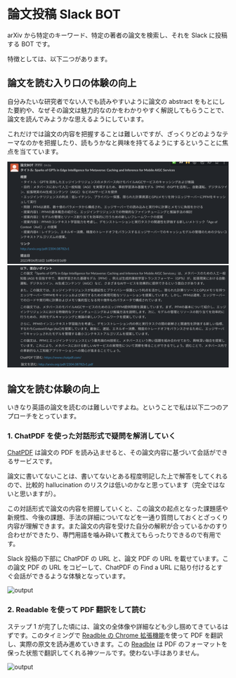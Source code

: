 # 論文投稿 Slack BOT

arXiv から特定のキーワード、特定の著者の論文を検索し、それを Slack に投稿する BOT です。

特徴としては、以下二つがあります。

## 論文を読む入り口の体験の向上

自分みたいな研究者でない人でも読みやすいように論文の abstract をもとにした要約や、なぜその論文は魅力的なのかをわかりやすく解説してもらうことで、論文を読んでみようかな思えるようにしています。

これだけでは論文の内容を把握することは難しいですが、ざっくりどのようなテーマなのかを把握したり、読もうかなと興味を持てるようにするということに焦点を当てています。

<img src="./static/bot_1.png">

<img src="./static/bot_2.png">

## 論文を読む体験の向上

いきなり英語の論文を読むのは難しいですよね。ということで私は以下二つのアプローチをとっています。

### 1. ChatPDF を使った対話形式で疑問を解消していく

[ChatPDF](https://www.chatpdf.com/) は論文の PDF を読み込ませると、その論文内容に基づいて会話ができるサービスです。

論文に書いてないことは、書いてないとある程度明記した上で解答をしてくれるので、比較的 hallucination のリスクは低いのかなと思っています（完全ではないと思いますが）。

この対話形式で論文の内容を把握していくと、この論文の起点となった課題感や新規性、今後の課題、手法の詳細についてなどを一通り質問しておくとざっくり内容が理解できます。また論文の内容を受けた自分の解釈が合っているかのすり合わせができたり、専門用語を噛み砕いて教えてもらったりできるので有用です。

Slack 投稿の下部に ChatPDF の URL と、論文 PDF の URL を載せています。この論文 PDF の URL をコピーして、ChatPDF の Find a URL に貼り付けるとすぐ会話ができるような体験となっています。

![output](https://user-images.githubusercontent.com/100386872/233750313-695ad1c0-cba3-412a-9c27-1dbb6fb1c817.gif)



### 2. Readable を使って PDF 翻訳をして読む

ステップ 1 が完了した頃には、論文の全体像や詳細なども少し掴めてきているはずです。このタイミングで [Readble の Chrome 拡張機能](https://chrome.google.com/webstore/detail/readable/pmhcplemclcflofgnjfhoilpkclnjnfh?hl=ja)を使って PDF を翻訳し、実際の原文を読み進めていきます。この [Readble](https://readable.jp/) は PDF のフォーマットを保った状態で翻訳してくれる神ツールです。使わない手はありません。

![output](https://user-images.githubusercontent.com/100386872/233751901-630cf40b-c9be-4f44-9fb8-33d5ffa74c9b.gif)

